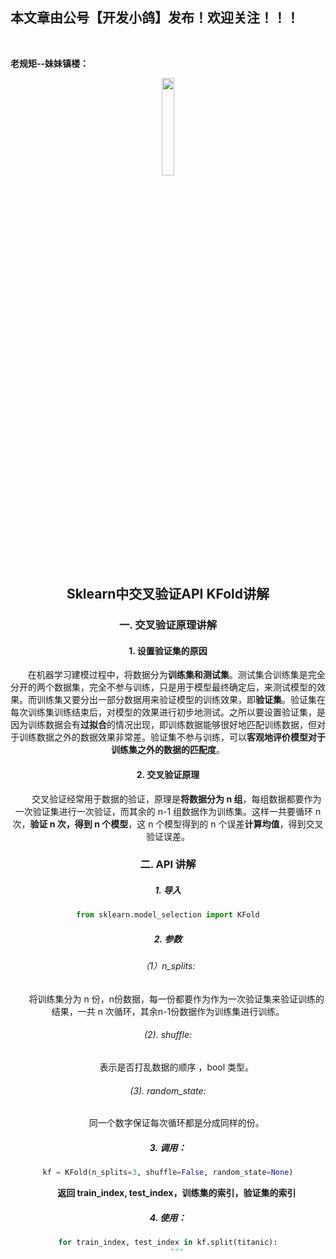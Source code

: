﻿## 本文章由公号【开发小鸽】发布！欢迎关注！！！
<br>

**老规矩--妹妹镇楼：**
<center>
<img src="https://img-blog.csdnimg.cn/20200721223424816.JPG"   width="20%">

## Sklearn中交叉验证API KFold讲解
### 一. 交叉验证原理讲解
#### 1. 设置验证集的原因

 &nbsp;  &nbsp;  &nbsp;  &nbsp;在机器学习建模过程中，将数据分为**训练集和测试集**。测试集合训练集是完全分开的两个数据集，完全不参与训练，只是用于模型最终确定后，来测试模型的效果。而训练集又要分出一部分数据用来验证模型的训练效果，即**验证集**。验证集在每次训练集训练结束后，对模型的效果进行初步地测试。之所以要设置验证集，是因为训练数据会有**过拟合**的情况出现，即训练数据能够很好地匹配训练数据，但对于训练数据之外的数据效果非常差。验证集不参与训练，可以**客观地评价模型对于训练集之外的数据的匹配度**。

#### 2. 交叉验证原理

 &nbsp;  &nbsp;  &nbsp;  &nbsp;交叉验证经常用于数据的验证，原理是**将数据分为 n 组**，每组数据都要作为一次验证集进行一次验证，而其余的 n-1 组数据作为训练集。这样一共要循环 n 次，**验证 n 次，得到 n 个模型**，这 n 个模型得到的 n 个误差**计算均值**，得到交叉验证误差。

### 二. API 讲解
##### 1. 导入

```python
from sklearn.model_selection import KFold
```
##### 2. 参数
###### （1）n_splits:

 &nbsp;  &nbsp;  &nbsp;  &nbsp;将训练集分为 n 份，n份数据，每一份都要作为作为一次验证集来验证训练的结果，一共 n 次循环，其余n-1份数据作为训练集进行训练。
###### (2).  shuffle:

 &nbsp;  &nbsp;  &nbsp;  &nbsp;表示是否打乱数据的顺序 ，bool 类型。
###### (3).  random_state: 

 &nbsp;  &nbsp;  &nbsp;  &nbsp;同一个数字保证每次循环都是分成同样的份。

##### 3. 调用：

```python
kf = KFold(n_splits=3, shuffle=False, random_state=None)
```


 &nbsp;  &nbsp;  &nbsp;  &nbsp;**返回 train_index, test_index，训练集的索引，验证集的索引**
##### 4. 使用：

```python
for train_index, test_index in kf.split(titanic):
	"""
```


